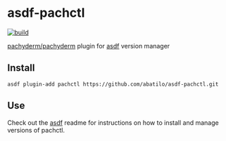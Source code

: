 # asdf-pachctl

[![build](https://github.com/abatilo/asdf-pachctl/workflows/build/badge.svg)](https://github.com/abatilo/asdf-pachctl/actions?query=workflow%3A%22build%22)

[pachyderm/pachyderm](https://github.com/pachyderm/pachyderm) plugin for [asdf](https://github.com/asdf-vm/asdf) version manager

## Install

```
asdf plugin-add pachctl https://github.com/abatilo/asdf-pachctl.git
```

## Use

Check out the [asdf](https://github.com/asdf-vm/asdf) readme for instructions on how to install and manage versions of pachctl.
